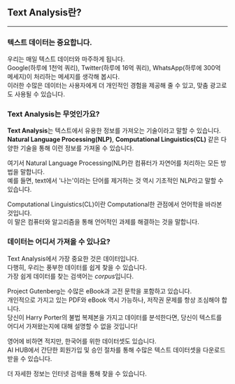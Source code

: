 ## Text Analysis란?
---

### 텍스트 데이터는 중요합니다. 
우리는 매일 텍스트 데이터와 마주하게 됩니다.    
Google(하루에 1천억 쿼리), Twitter(하루에 16억 쿼리), WhatsApp(하루에 300억 메세지)이 처리하는 메세지를 생각해 봅시다.    
이러한 수많은 데이터는 사용자에게 더 개인적인 경험을 제공해 줄 수 있고, 맞춤 광고로도 사용될 수 있습니다.   

### Text Analysis는 무엇인가요?
**Text Analysis**는 텍스트에서 유용한 정보를 가져오는 기술이라고 말할 수 있습니다.   
**Natural Language Processing(NLP)**, **Computational Linguistics(CL)** 같은 다양한 기술을 통해 이런 정보를 가져올 수 있습니다.   

여기서 Natural Language Processing(NLP)란 컴퓨터가 자연어를 처리하는 모든 방법을 말합니다.   
예를 들면, text에서 '나는'이라는 단어를 제거하는 것 역시 기초적인 NLP라고 말할 수 있습니다.   

Computational Linguistics(CL)이란 Computational한 관점에서 언어학을 바라본 것입니다.   
이 말은 컴퓨터와 알고리즘을 통해 언어적인 과제를 해결하는 것을 말합니다.   

### 데이터는 어디서 가져올 수 있나요?
Text Analysis에서 가장 중요한 것은 데이터입니다.   
다행히, 우리는 풍부한 데이터를 쉽게 찾을 수 있습니다.   
가장 쉽게 데이터를 찾는 검색어는 *corpus*입니다.   

Project Gutenberg는 수많은 eBook과 고전 문학을 포함하고 있습니다.   
개인적으로 가지고 있는 PDF와 eBook 역시 가능하나, 저작권 문제를 항상 조심해야 합니다.   
당신이 Harry Porter의 불법 복제본을 가지고 데이터를 분석한다면, 당신이 텍스트를 어디서 가져왔는지에 대해 설명할 수 없을 것입니다!   

영어에 비하면 적지만, 한국어를 위한 데이터셋도 있습니다.   
AI HUB에서 간단한 회원가입 및 승인 절차를 통해 수많은 텍스트 데이터셋을 다운로드 받을 수 있습니다.   

더 자세한 정보는 인터넷 검색을 통해 찾을 수 있습니다.   